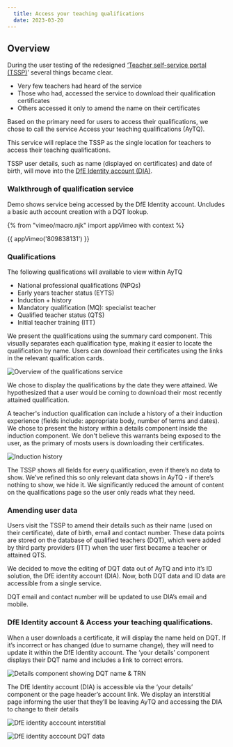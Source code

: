 ```yaml
---
  title: Access your teaching qualifications
  date: 2023-03-20
---
```

## Overview

During the user testing of the redesigned [‘Teacher self-service portal (TSSP)](/qualifications-service/redesign/)’ several things became clear.

- Very few teachers had heard of the service 
- Those who had, accessed the service to download their qualification certificates 
- Others accessed it only to amend the name on their certificates 

Based on the primary need for users to access their qualifications, we chose to call the service Access your teaching qualifications (AyTQ).

This service will replace the TSSP as the single location for teachers to access their teaching qualifications. 

TSSP user details, such as name (displayed on certificates) and date of birth, will move into the [DfE Identity account (DIA)](/get-an-identity).

### Walkthrough of qualification service 

Demo shows service being accessed by the DfE Identity account. Uncludes a basic auth account creation with a DQT lookup.

{% from "vimeo/macro.njk" import appVimeo with context %}

{{ appVimeo('809838131') }}


### Qualifications

The following qualifications will available to view within AyTQ 

- National professional qualifications (NPQs)
- Early years teacher status (EYTS)
- Induction + history 
- Mandatory qualification (MQ): specialist teacher
- Qualified teacher status (QTS)
- Initial teacher training (ITT)

We present the qualifications using the summary card component. This visually separates each qualification type, making it easier to locate the qualification by name. Users can download their certificates using the links in the relevant qualification cards.

![Overview of the qualifications service](1-overview.png "Overview of the qualifications service")

We chose to display the qualifications by the date they were attained. We hypothesized that a user would be coming to download their most recently attained qualification.

A teacher's induction qualification can include a history of a their induction experience (fields include: appropriate body, number of terms and dates). We chose to present the history within a details component inside the induction component. We don't believe this warrants being exposed to the user, as the primary of mosts users is downloading their certificates. 

![Induction history](2-induction.png "Induction history")


The TSSP shows all fields for every qualification, even if there’s no data to show. We’ve refined this so only relevant data shows in AyTQ - if there’s nothing to show, we hide it. We significantly reduced the amount of content on the qualifications page so the user only reads what they need. 


### Amending user data
Users visit the TSSP to amend their details such as their name (used on their certificate), date of birth, email and contact number. These data points are stored on the database of qualified teachers (DQT), which were added by third party providers (ITT) when the user first became a teacher or attained QTS.

We decided to move the editing of DQT data out of AyTQ and into it’s ID solution, the DfE identity account (DIA). Now, both DQT data and ID data are accessible from a single service.

DQT email and contact number will be updated to use DIA’s email and mobile. 


### DfE Identity account & Access your teaching qualifications.

When a user downloads a certificate, it will display the name held on DQT. If it’s incorrect or has changed (due to surname change), they will need to update it within the DfE Identity account. The ‘your details’ component displays their DQT name and includes a link to correct errors.

![Details component showing DQT name & TRN](3-details.png "Details component showing DQT name & TRN")



The DfE Identity account (DIA) is accessible via the ‘your details’ component or the page header’s account link. We display an interstitial page informing the user that they’ll be leaving AyTQ and accessing the DIA to change to their details

![DfE identity acccount interstitial](4-account-intersitial.png "DfE identity acccount interstitial")


![DfE identity acccount DQT data](5-Account.png "DfE identity acccount DQT data")
